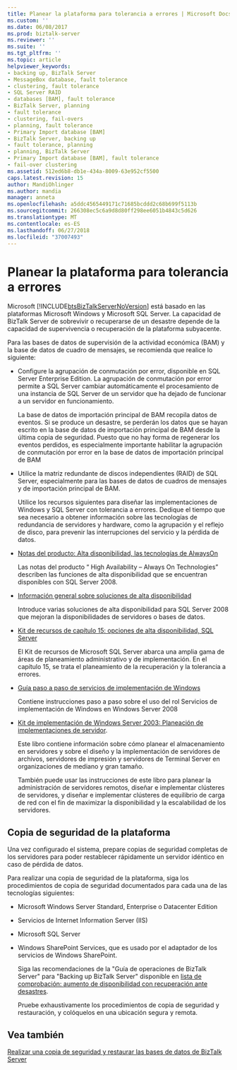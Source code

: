 ```yaml
---
title: Planear la plataforma para tolerancia a errores | Microsoft Docs
ms.custom: ''
ms.date: 06/08/2017
ms.prod: biztalk-server
ms.reviewer: ''
ms.suite: ''
ms.tgt_pltfrm: ''
ms.topic: article
helpviewer_keywords:
- backing up, BizTalk Server
- MessageBox database, fault tolerance
- clustering, fault tolerance
- SQL Server RAID
- databases [BAM], fault tolerance
- BizTalk Server, planning
- fault tolerance
- clustering, fail-overs
- planning, fault tolerance
- Primary Import database [BAM]
- BizTalk Server, backing up
- fault tolerance, planning
- planning, BizTalk Server
- Primary Import database [BAM], fault tolerance
- fail-over clustering
ms.assetid: 512ed6b8-db1e-434a-8009-63e952cf5500
caps.latest.revision: 15
author: MandiOhlinger
ms.author: mandia
manager: anneta
ms.openlocfilehash: a5ddc4565449171c71685bcddd2c68b699f5113b
ms.sourcegitcommit: 266308ec5c6a9d8d80ff298ee6051b4843c5d626
ms.translationtype: MT
ms.contentlocale: es-ES
ms.lasthandoff: 06/27/2018
ms.locfileid: "37007493"
---
```

# <a name="planning-your-platform-for-fault-tolerance"></a>Planear la plataforma para tolerancia a errores
Microsoft [!INCLUDE[btsBizTalkServerNoVersion](../includes/btsbiztalkservernoversion-md.md)] está basado en las plataformas Microsoft Windows y Microsoft SQL Server. La capacidad de BizTalk Server de sobrevivir o recuperarse de un desastre depende de la capacidad de supervivencia o recuperación de la plataforma subyacente.  
  
 Para las bases de datos de supervisión de la actividad económica (BAM) y la base de datos de cuadro de mensajes, se recomienda que realice lo siguiente:  
  
- Configure la agrupación de conmutación por error, disponible en SQL Server Enterprise Edition. La agrupación de conmutación por error permite a SQL Server cambiar automáticamente el procesamiento de una instancia de SQL Server de un servidor que ha dejado de funcionar a un servidor en funcionamiento.  
  
   La base de datos de importación principal de BAM recopila datos de eventos. Si se produce un desastre, se perderán los datos que se hayan escrito en la base de datos de importación principal de BAM desde la última copia de seguridad. Puesto que no hay forma de regenerar los eventos perdidos, es especialmente importante habilitar la agrupación de conmutación por error en la base de datos de importación principal de BAM  
  
- Utilice la matriz redundante de discos independientes (RAID) de SQL Server, especialmente para las bases de datos de cuadros de mensajes y de importación principal de BAM.  
  
  Utilice los recursos siguientes para diseñar las implementaciones de Windows y SQL Server con tolerancia a errores. Dedique el tiempo que sea necesario a obtener información sobre las tecnologías de redundancia de servidores y hardware, como la agrupación y el reflejo de disco, para prevenir las interrupciones del servicio y la pérdida de datos.  
  
- [Notas del producto: Alta disponibilidad, las tecnologías de AlwaysOn](http://go.microsoft.com/fwlink/?LinkId=130376)  
  
   Las notas del producto “ High Availability – Always On Technologies” describen las funciones de alta disponibilidad que se encuentran disponibles con SQL Server 2008.  
  
- [Información general sobre soluciones de alta disponibilidad](http://go.microsoft.com/fwlink/?LinkId=130377)  
  
   Introduce varias soluciones de alta disponibilidad para SQL Server 2008 que mejoran la disponibilidades de servidores o bases de datos.  
  
- [Kit de recursos de capítulo 15: opciones de alta disponibilidad, SQL Server](http://go.microsoft.com/fwlink/?LinkId=24431)  
  
   El Kit de recursos de Microsoft SQL Server abarca una amplia gama de áreas de planeamiento administrativo y de implementación. En el capítulo 15, se trata el planeamiento de la recuperación y la tolerancia a errores.  
  
- [Guía paso a paso de servicios de implementación de Windows](http://go.microsoft.com/fwlink/?LinkId=130379)  
  
   Contiene instrucciones paso a paso sobre el uso del rol Servicios de implementación de Windows en Windows Server 2008  
  
- [Kit de implementación de Windows Server 2003: Planeación de implementaciones de servidor](http://go.microsoft.com/fwlink/?LinkId=24433).  
  
   Este libro contiene información sobre cómo planear el almacenamiento en servidores y sobre el diseño y la implementación de servidores de archivos, servidores de impresión y servidores de Terminal Server en organizaciones de mediano y gran tamaño.  
  
   También puede usar las instrucciones de este libro para planear la administración de servidores remotos, diseñar e implementar clústeres de servidores, y diseñar e implementar clústeres de equilibrio de carga de red con el fin de maximizar la disponibilidad y la escalabilidad de los servidores.  
  
## <a name="backing-up-your-platform"></a>Copia de seguridad de la plataforma  
 Una vez configurado el sistema, prepare copias de seguridad completas de los servidores para poder restablecer rápidamente un servidor idéntico en caso de pérdida de datos.  
  
 Para realizar una copia de seguridad de la plataforma, siga los procedimientos de copia de seguridad documentados para cada una de las tecnologías siguientes:  
  
- Microsoft Windows Server Standard, Enterprise o Datacenter Edition  
  
- Servicios de Internet Information Server (IIS)  
  
- Microsoft SQL Server  
  
- Windows SharePoint Services, que es usado por el adaptador de los servicios de Windows SharePoint.  
  
  Siga las recomendaciones de la "Guía de operaciones de BizTalk Server" para "Backing up BizTalk Server" disponible en [lista de comprobación: aumento de disponibilidad con recuperación ante desastres](http://go.microsoft.com/fwlink/?LinkId=130498).  
  
  Pruebe exhaustivamente los procedimientos de copia de seguridad y restauración, y colóquelos en una ubicación segura y remota.  
  
## <a name="see-also"></a>Vea también  
 [Realizar una copia de seguridad y restaurar las bases de datos de BizTalk Server](../core/backing-up-and-restoring-the-biztalk-server-databases.md)